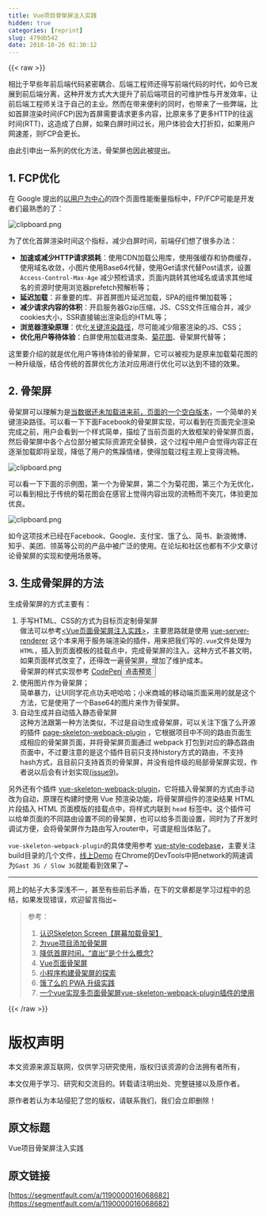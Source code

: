 ```yaml
---
title: Vue项目骨架屏注入实践
hidden: true
categories: [reprint]
slug: 479db542
date: 2018-10-26 02:30:12
---
```


{{< raw >}}
<p>&#x76F8;&#x6BD4;&#x4E8E;&#x65E9;&#x4E9B;&#x5E74;&#x524D;&#x540E;&#x7AEF;&#x4EE3;&#x7801;&#x7D27;&#x5BC6;&#x8026;&#x5408;&#x3001;&#x540E;&#x7AEF;&#x5DE5;&#x7A0B;&#x5E08;&#x8FD8;&#x5F97;&#x5199;&#x524D;&#x7AEF;&#x4EE3;&#x7801;&#x7684;&#x65F6;&#x4EE3;&#xFF0C;&#x5982;&#x4ECA;&#x5DF2;&#x53D1;&#x5C55;&#x5230;&#x524D;&#x540E;&#x7AEF;&#x5206;&#x79BB;&#xFF0C;&#x8FD9;&#x79CD;&#x5F00;&#x53D1;&#x65B9;&#x5F0F;&#x5927;&#x5927;&#x63D0;&#x5347;&#x4E86;&#x524D;&#x540E;&#x7AEF;&#x9879;&#x76EE;&#x7684;&#x53EF;&#x7EF4;&#x62A4;&#x6027;&#x4E0E;&#x5F00;&#x53D1;&#x6548;&#x7387;&#xFF0C;&#x8BA9;&#x524D;&#x540E;&#x7AEF;&#x5DE5;&#x7A0B;&#x5E08;&#x5173;&#x6CE8;&#x4E8E;&#x81EA;&#x5DF1;&#x7684;&#x4E3B;&#x4E1A;&#x3002;&#x7136;&#x800C;&#x5728;&#x5E26;&#x6765;&#x4FBF;&#x5229;&#x7684;&#x540C;&#x65F6;&#xFF0C;&#x4E5F;&#x5E26;&#x6765;&#x4E86;&#x4E00;&#x4E9B;&#x5F0A;&#x7AEF;&#xFF0C;&#x6BD4;&#x5982;&#x9996;&#x5C4F;&#x6E32;&#x67D3;&#x65F6;&#x95F4;(FCP)&#x56E0;&#x4E3A;&#x9996;&#x5C4F;&#x9700;&#x8981;&#x8BF7;&#x6C42;&#x66F4;&#x591A;&#x5185;&#x5BB9;&#xFF0C;&#x6BD4;&#x539F;&#x6765;&#x591A;&#x4E86;&#x66F4;&#x591A;HTTP&#x7684;&#x5F80;&#x8FD4;&#x65F6;&#x95F4;(RTT)&#xFF0C;&#x8FD9;&#x9020;&#x6210;&#x4E86;&#x767D;&#x5C4F;&#xFF0C;&#x5982;&#x679C;&#x767D;&#x5C4F;&#x65F6;&#x95F4;&#x8FC7;&#x957F;&#xFF0C;&#x7528;&#x6237;&#x4F53;&#x9A8C;&#x4F1A;&#x5927;&#x6253;&#x6298;&#x6263;&#xFF0C;&#x5982;&#x679C;&#x7528;&#x6237;&#x7F51;&#x901F;&#x5DEE;&#xFF0C;&#x5219;FCP&#x4F1A;&#x66F4;&#x957F;&#x3002;</p><p>&#x7531;&#x6B64;&#x5F15;&#x7533;&#x51FA;&#x4E00;&#x7CFB;&#x5217;&#x7684;&#x4F18;&#x5316;&#x65B9;&#x6CD5;&#xFF0C;&#x9AA8;&#x67B6;&#x5C4F;&#x4E5F;&#x56E0;&#x6B64;&#x88AB;&#x63D0;&#x51FA;&#x3002;</p><h2 id="articleHeader0">1. FCP&#x4F18;&#x5316;</h2><p>&#x5728; Google &#x63D0;&#x51FA;&#x7684;<a href="https://developers.google.com/web/updates/2017/06/user-centric-performance-metrics" rel="nofollow noreferrer" target="_blank">&#x4EE5;&#x7528;&#x6237;&#x4E3A;&#x4E2D;&#x5FC3;</a>&#x7684;&#x56DB;&#x4E2A;&#x9875;&#x9762;&#x6027;&#x80FD;&#x8861;&#x91CF;&#x6307;&#x6807;&#x4E2D;&#xFF0C;FP/FCP&#x53EF;&#x80FD;&#x662F;&#x5F00;&#x53D1;&#x8005;&#x4EEC;&#x6700;&#x719F;&#x6089;&#x7684;&#x4E86;&#xFF1A;</p><p><span class="img-wrap"><img data-src="/img/bV6EWE?w=1400&amp;h=488" src="https://static.alili.tech/img/bV6EWE?w=1400&amp;h=488" alt="clipboard.png" title="clipboard.png" style="cursor:pointer;display:inline"></span></p><p>&#x4E3A;&#x4E86;&#x4F18;&#x5316;&#x9996;&#x5C4F;&#x6E32;&#x67D3;&#x65F6;&#x95F4;&#x8FD9;&#x4E2A;&#x6307;&#x6807;&#xFF0C;&#x51CF;&#x5C11;&#x767D;&#x5C4F;&#x65F6;&#x95F4;&#xFF0C;&#x524D;&#x7AEF;&#x4ED4;&#x4EEC;&#x60F3;&#x4E86;&#x5F88;&#x591A;&#x529E;&#x6CD5;&#xFF1A;</p><ul><li><strong>&#x52A0;&#x901F;&#x6216;&#x51CF;&#x5C11;HTTP&#x8BF7;&#x6C42;&#x635F;&#x8017;</strong>&#xFF1A;&#x4F7F;&#x7528;CDN&#x52A0;&#x8F7D;&#x516C;&#x7528;&#x5E93;&#xFF0C;&#x4F7F;&#x7528;&#x5F3A;&#x7F13;&#x5B58;&#x548C;&#x534F;&#x5546;&#x7F13;&#x5B58;&#xFF0C;&#x4F7F;&#x7528;&#x57DF;&#x540D;&#x6536;&#x655B;&#xFF0C;&#x5C0F;&#x56FE;&#x7247;&#x4F7F;&#x7528;Base64&#x4EE3;&#x66FF;&#xFF0C;&#x4F7F;&#x7528;Get&#x8BF7;&#x6C42;&#x4EE3;&#x66FF;Post&#x8BF7;&#x6C42;&#xFF0C;&#x8BBE;&#x7F6E; <code>Access-Control-Max-Age</code> &#x51CF;&#x5C11;&#x9884;&#x68C0;&#x8BF7;&#x6C42;&#xFF0C;&#x9875;&#x9762;&#x5185;&#x8DF3;&#x8F6C;&#x5176;&#x4ED6;&#x57DF;&#x540D;&#x6216;&#x8BF7;&#x6C42;&#x5176;&#x4ED6;&#x57DF;&#x540D;&#x7684;&#x8D44;&#x6E90;&#x65F6;&#x4F7F;&#x7528;&#x6D4F;&#x89C8;&#x5668;prefetch&#x9884;&#x89E3;&#x6790;&#x7B49;&#xFF1B;</li><li><strong>&#x5EF6;&#x8FDF;&#x52A0;&#x8F7D;</strong>&#xFF1A;&#x975E;&#x91CD;&#x8981;&#x7684;&#x5E93;&#x3001;&#x975E;&#x9996;&#x5C4F;&#x56FE;&#x7247;&#x5EF6;&#x8FDF;&#x52A0;&#x8F7D;&#xFF0C;SPA&#x7684;&#x7EC4;&#x4EF6;&#x61D2;&#x52A0;&#x8F7D;&#x7B49;&#xFF1B;</li><li><strong>&#x51CF;&#x5C11;&#x8BF7;&#x6C42;&#x5185;&#x5BB9;&#x7684;&#x4F53;&#x79EF;</strong>&#xFF1A;&#x5F00;&#x542F;&#x670D;&#x52A1;&#x5668;Gzip&#x538B;&#x7F29;&#xFF0C;JS&#x3001;CSS&#x6587;&#x4EF6;&#x538B;&#x7F29;&#x5408;&#x5E76;&#xFF0C;&#x51CF;&#x5C11;cookies&#x5927;&#x5C0F;&#xFF0C;SSR&#x76F4;&#x63A5;&#x8F93;&#x51FA;&#x6E32;&#x67D3;&#x540E;&#x7684;HTML&#x7B49;&#xFF1B;</li><li><strong>&#x6D4F;&#x89C8;&#x5668;&#x6E32;&#x67D3;&#x539F;&#x7406;</strong>&#xFF1A;&#x4F18;&#x5316;<a href="https://segmentfault.com/a/1190000012960187#articleHeader6">&#x5173;&#x952E;&#x6E32;&#x67D3;&#x8DEF;&#x5F84;</a>&#xFF0C;&#x5C3D;&#x53EF;&#x80FD;&#x51CF;&#x5C11;&#x963B;&#x585E;&#x6E32;&#x67D3;&#x7684;JS&#x3001;CSS&#xFF1B;</li><li><strong>&#x4F18;&#x5316;&#x7528;&#x6237;&#x7B49;&#x5F85;&#x4F53;&#x9A8C;</strong>&#xFF1A;&#x767D;&#x5C4F;&#x4F7F;&#x7528;&#x52A0;&#x8F7D;&#x8FDB;&#x5EA6;&#x6761;&#x3001;<a href="http://sherlocked93.club/vue-style-codebase/#/loadingAnimation" rel="nofollow noreferrer" target="_blank">&#x83CA;&#x82B1;&#x56FE;</a>&#x3001;&#x9AA8;&#x67B6;&#x5C4F;&#x4EE3;&#x66FF;&#x7B49;&#xFF1B;</li></ul><p>&#x8FD9;&#x91CC;&#x8981;&#x4ECB;&#x7ECD;&#x7684;&#x5C31;&#x662F;&#x4F18;&#x5316;&#x7528;&#x6237;&#x7B49;&#x5F85;&#x4F53;&#x9A8C;&#x7684;&#x9AA8;&#x67B6;&#x5C4F;&#xFF0C;&#x5B83;&#x53EF;&#x4EE5;&#x88AB;&#x89C6;&#x4E3A;&#x662F;&#x539F;&#x6765;&#x52A0;&#x8F7D;&#x83CA;&#x82B1;&#x56FE;&#x7684;&#x4E00;&#x79CD;&#x5347;&#x7EA7;&#x7248;&#xFF0C;&#x7ED3;&#x5408;&#x4F20;&#x7EDF;&#x7684;&#x9996;&#x5C4F;&#x4F18;&#x5316;&#x65B9;&#x6CD5;&#x5BF9;&#x5E94;&#x7528;&#x8FDB;&#x884C;&#x4F18;&#x5316;&#x53EF;&#x4EE5;&#x8FBE;&#x5230;&#x4E0D;&#x9519;&#x7684;&#x6548;&#x679C;&#x3002;</p><h2 id="articleHeader1">2. &#x9AA8;&#x67B6;&#x5C4F;</h2><p>&#x9AA8;&#x67B6;&#x5C4F;&#x53EF;&#x4EE5;&#x7406;&#x89E3;&#x4E3A;&#x662F;<a href="https://www.lukew.com/ff/entry.asp?1797" rel="nofollow noreferrer" target="_blank">&#x5F53;&#x6570;&#x636E;&#x8FD8;&#x672A;&#x52A0;&#x8F7D;&#x8FDB;&#x6765;&#x524D;&#xFF0C;&#x9875;&#x9762;&#x7684;&#x4E00;&#x4E2A;&#x7A7A;&#x767D;&#x7248;&#x672C;</a>&#xFF0C;&#x4E00;&#x4E2A;&#x7B80;&#x5355;&#x7684;&#x5173;&#x952E;&#x6E32;&#x67D3;&#x8DEF;&#x5F84;&#x3002;&#x53EF;&#x4EE5;&#x770B;&#x4E00;&#x4E0B;&#x4E0B;&#x9762;Facebook&#x7684;&#x9AA8;&#x67B6;&#x5C4F;&#x5B9E;&#x73B0;&#xFF0C;&#x53EF;&#x4EE5;&#x770B;&#x5230;&#x5728;&#x9875;&#x9762;&#x5B8C;&#x5168;&#x6E32;&#x67D3;&#x5B8C;&#x6210;&#x4E4B;&#x524D;&#xFF0C;&#x7528;&#x6237;&#x4F1A;&#x770B;&#x5230;&#x4E00;&#x4E2A;&#x6837;&#x5F0F;&#x7B80;&#x5355;&#xFF0C;&#x63CF;&#x7ED8;&#x4E86;&#x5F53;&#x524D;&#x9875;&#x9762;&#x7684;&#x5927;&#x81F4;&#x6846;&#x67B6;&#x7684;&#x9AA8;&#x67B6;&#x5C4F;&#x9875;&#x9762;&#xFF0C;&#x7136;&#x540E;&#x9AA8;&#x67B6;&#x5C4F;&#x4E2D;&#x5404;&#x4E2A;&#x5360;&#x4F4D;&#x90E8;&#x5206;&#x88AB;&#x5B9E;&#x9645;&#x8D44;&#x6E90;&#x5B8C;&#x5168;&#x66FF;&#x6362;&#xFF0C;&#x8FD9;&#x4E2A;&#x8FC7;&#x7A0B;&#x4E2D;&#x7528;&#x6237;&#x4F1A;&#x89C9;&#x5F97;&#x5185;&#x5BB9;&#x6B63;&#x5728;&#x9010;&#x6E10;&#x52A0;&#x8F7D;&#x5373;&#x5C06;&#x5448;&#x73B0;&#xFF0C;&#x964D;&#x4F4E;&#x4E86;&#x7528;&#x6237;&#x7684;&#x7126;&#x8E81;&#x60C5;&#x7EEA;&#xFF0C;&#x4F7F;&#x5F97;&#x52A0;&#x8F7D;&#x8FC7;&#x7A0B;&#x4E3B;&#x89C2;&#x4E0A;&#x53D8;&#x5F97;&#x6D41;&#x7545;&#x3002;</p><p><span class="img-wrap"><img data-src="/img/bVbfAmn?w=388&amp;h=668" src="https://static.alili.tech/img/bVbfAmn?w=388&amp;h=668" alt="clipboard.png" title="clipboard.png" style="cursor:pointer;display:inline"></span></p><p>&#x53EF;&#x4EE5;&#x770B;&#x4E00;&#x4E0B;&#x4E0B;&#x9762;&#x7684;&#x793A;&#x4F8B;&#x56FE;&#xFF0C;&#x7B2C;&#x4E00;&#x4E2A;&#x4E3A;&#x9AA8;&#x67B6;&#x5C4F;&#xFF0C;&#x7B2C;&#x4E8C;&#x4E2A;&#x4E3A;&#x83CA;&#x82B1;&#x56FE;&#xFF0C;&#x7B2C;&#x4E09;&#x4E2A;&#x4E3A;&#x65E0;&#x4F18;&#x5316;&#xFF0C;&#x53EF;&#x4EE5;&#x770B;&#x5230;&#x76F8;&#x6BD4;&#x4E8E;&#x4F20;&#x7EDF;&#x7684;&#x83CA;&#x82B1;&#x56FE;&#x4F1A;&#x5728;&#x611F;&#x5B98;&#x4E0A;&#x89C9;&#x5F97;&#x5185;&#x5BB9;&#x51FA;&#x73B0;&#x7684;&#x6D41;&#x7545;&#x800C;&#x4E0D;&#x7A81;&#x5140;&#xFF0C;&#x4F53;&#x9A8C;&#x66F4;&#x52A0;&#x4F18;&#x826F;&#x3002;</p><p><span class="img-wrap"><img data-src="/img/bVbfAmo?w=830&amp;h=411" src="https://static.alili.tech/img/bVbfAmo?w=830&amp;h=411" alt="clipboard.png" title="clipboard.png" style="cursor:pointer;display:inline"></span></p><p>&#x5982;&#x4ECA;&#x8FD9;&#x9879;&#x6280;&#x672F;&#x5DF2;&#x7ECF;&#x5728;Facebook&#x3001;Google&#x3001;&#x652F;&#x4ED8;&#x5B9D;&#x3001;&#x997F;&#x4E86;&#x4E48;&#x3001;&#x7B80;&#x4E66;&#x3001;&#x65B0;&#x6D6A;&#x5FAE;&#x535A;&#x3001;&#x77E5;&#x4E4E;&#x3001;&#x7F8E;&#x56E2;&#x3001;&#x9886;&#x82F1;&#x7B49;&#x516C;&#x53F8;&#x7684;&#x4EA7;&#x54C1;&#x4E2D;&#x88AB;&#x5E7F;&#x6CDB;&#x7684;&#x4F7F;&#x7528;&#x3002;&#x5728;&#x8BBA;&#x575B;&#x548C;&#x793E;&#x533A;&#x4E5F;&#x90FD;&#x6709;&#x4E0D;&#x5C11;&#x6587;&#x7AE0;&#x8BA8;&#x8BBA;&#x9AA8;&#x67B6;&#x5C4F;&#x7684;&#x5B9E;&#x73B0;&#x548C;&#x4F7F;&#x7528;&#x573A;&#x666F;&#x7B49;&#x3002;</p><h2 id="articleHeader2">3. &#x751F;&#x6210;&#x9AA8;&#x67B6;&#x5C4F;&#x7684;&#x65B9;&#x6CD5;</h2><p>&#x751F;&#x6210;&#x9AA8;&#x67B6;&#x5C4F;&#x7684;&#x65B9;&#x5F0F;&#x4E3B;&#x8981;&#x6709;&#xFF1A;</p><ol><li>&#x624B;&#x5199;HTML&#x3001;CSS&#x7684;&#x65B9;&#x5F0F;&#x4E3A;&#x76EE;&#x6807;&#x9875;&#x5B9A;&#x5236;&#x9AA8;&#x67B6;&#x5C4F;<br>&#x505A;&#x6CD5;&#x53EF;&#x4EE5;&#x53C2;&#x8003;<a href="https://segmentfault.com/a/1190000014832185">&lt;Vue&#x9875;&#x9762;&#x9AA8;&#x67B6;&#x5C4F;&#x6CE8;&#x5165;&#x5B9E;&#x8DF5;&gt;</a>&#xFF0C;&#x4E3B;&#x8981;&#x601D;&#x8DEF;&#x5C31;&#x662F;&#x4F7F;&#x7528; <a href="https://ssr.vuejs.org/zh/api/" rel="nofollow noreferrer" target="_blank">vue-server-renderer</a> &#x8FD9;&#x4E2A;&#x672C;&#x6765;&#x7528;&#x4E8E;&#x670D;&#x52A1;&#x7AEF;&#x6E32;&#x67D3;&#x7684;&#x63D2;&#x4EF6;&#xFF0C;&#x7528;&#x6765;&#x628A;&#x6211;&#x4EEC;&#x5199;&#x7684;<code>.vue</code>&#x6587;&#x4EF6;&#x5904;&#x7406;&#x4E3A;<code>HTML</code>&#xFF0C;&#x63D2;&#x5165;&#x5230;&#x9875;&#x9762;&#x6A21;&#x677F;&#x7684;&#x6302;&#x8F7D;&#x70B9;&#x4E2D;&#xFF0C;&#x5B8C;&#x6210;&#x9AA8;&#x67B6;&#x5C4F;&#x7684;&#x6CE8;&#x5165;&#x3002;&#x8FD9;&#x79CD;&#x65B9;&#x5F0F;&#x4E0D;&#x751A;&#x6587;&#x660E;&#xFF0C;&#x5982;&#x679C;&#x9875;&#x9762;&#x6837;&#x5F0F;&#x6539;&#x53D8;&#x4E86;&#xFF0C;&#x8FD8;&#x5F97;&#x6539;&#x4E00;&#x904D;&#x9AA8;&#x67B6;&#x5C4F;&#xFF0C;&#x589E;&#x52A0;&#x4E86;&#x7EF4;&#x62A4;&#x6210;&#x672C;&#x3002;<br>&#x9AA8;&#x67B6;&#x5C4F;&#x7684;&#x6837;&#x5F0F;&#x5B9E;&#x73B0;&#x53C2;&#x8003; <a href="https://codepen.io/janily/pen/rGqQgJ" rel="nofollow noreferrer" target="_blank">CodePen</a><button class="btn btn-xs btn-default ml10 preview" data-url="janily/pen/rGqQgJ" data-typeid="3">&#x70B9;&#x51FB;&#x9884;&#x89C8;</button></li><li>&#x4F7F;&#x7528;&#x56FE;&#x7247;&#x4F5C;&#x4E3A;&#x9AA8;&#x67B6;&#x5C4F;&#xFF1B;<br>&#x7B80;&#x5355;&#x66B4;&#x529B;&#xFF0C;&#x8BA9;UI&#x540C;&#x5B66;&#x82B1;&#x70B9;&#x529F;&#x592B;&#x5427;&#x54C8;&#x54C8;&#xFF1B;&#x5C0F;&#x7C73;&#x5546;&#x57CE;&#x7684;&#x79FB;&#x52A8;&#x7AEF;&#x9875;&#x9762;&#x91C7;&#x7528;&#x7684;&#x5C31;&#x662F;&#x8FD9;&#x4E2A;&#x65B9;&#x6CD5;&#xFF0C;&#x5B83;&#x662F;&#x4F7F;&#x7528;&#x4E86;&#x4E00;&#x4E2A;Base64&#x7684;&#x56FE;&#x7247;&#x6765;&#x4F5C;&#x4E3A;&#x9AA8;&#x67B6;&#x5C4F;&#x3002;</li><li>&#x81EA;&#x52A8;&#x751F;&#x6210;&#x5E76;&#x81EA;&#x52A8;&#x63D2;&#x5165;&#x9759;&#x6001;&#x9AA8;&#x67B6;&#x5C4F;<br>&#x8FD9;&#x79CD;&#x65B9;&#x6CD5;&#x8DDF;&#x7B2C;&#x4E00;&#x79CD;&#x65B9;&#x6CD5;&#x7C7B;&#x4F3C;&#xFF0C;&#x4E0D;&#x8FC7;&#x662F;&#x81EA;&#x52A8;&#x751F;&#x6210;&#x9AA8;&#x67B6;&#x5C4F;&#xFF0C;&#x53EF;&#x4EE5;&#x5173;&#x6CE8;&#x4E0B;&#x997F;&#x4E86;&#x4E48;&#x5F00;&#x6E90;&#x7684;&#x63D2;&#x4EF6; <a href="https://github.com/ElemeFE/page-skeleton-webpack-plugin" rel="nofollow noreferrer" target="_blank">page-skeleton-webpack-plugin</a> &#xFF0C;&#x5B83;&#x6839;&#x636E;&#x9879;&#x76EE;&#x4E2D;&#x4E0D;&#x540C;&#x7684;&#x8DEF;&#x7531;&#x9875;&#x9762;&#x751F;&#x6210;&#x76F8;&#x5E94;&#x7684;&#x9AA8;&#x67B6;&#x5C4F;&#x9875;&#x9762;&#xFF0C;&#x5E76;&#x5C06;&#x9AA8;&#x67B6;&#x5C4F;&#x9875;&#x9762;&#x901A;&#x8FC7; webpack &#x6253;&#x5305;&#x5230;&#x5BF9;&#x5E94;&#x7684;&#x9759;&#x6001;&#x8DEF;&#x7531;&#x9875;&#x9762;&#x4E2D;&#xFF0C;&#x4E0D;&#x8FC7;&#x8981;&#x6CE8;&#x610F;&#x7684;&#x662F;&#x8FD9;&#x4E2A;&#x63D2;&#x4EF6;&#x76EE;&#x524D;&#x53EA;&#x652F;&#x6301;history&#x65B9;&#x5F0F;&#x7684;&#x8DEF;&#x7531;&#xFF0C;&#x4E0D;&#x652F;&#x6301;hash&#x65B9;&#x5F0F;&#xFF0C;&#x4E14;&#x76EE;&#x524D;&#x53EA;&#x652F;&#x6301;&#x9996;&#x9875;&#x7684;&#x9AA8;&#x67B6;&#x5C4F;&#xFF0C;&#x5E76;&#x6CA1;&#x6709;&#x7EC4;&#x4EF6;&#x7EA7;&#x7684;&#x5C40;&#x90E8;&#x9AA8;&#x67B6;&#x5C4F;&#x5B9E;&#x73B0;&#xFF0C;&#x4F5C;&#x8005;&#x8BF4;&#x4EE5;&#x540E;&#x4F1A;&#x6709;&#x8BA1;&#x5212;&#x5B9E;&#x73B0;<a href="https://github.com/ElemeFE/page-skeleton-webpack-plugin/issues/9" rel="nofollow noreferrer" target="_blank">(issue9)</a>&#x3002;</li></ol><p>&#x53E6;&#x5916;&#x8FD8;&#x6709;&#x4E2A;&#x63D2;&#x4EF6; <a href="https://github.com/lavas-project/vue-skeleton-webpack-plugin" rel="nofollow noreferrer" target="_blank">vue-skeleton-webpack-plugin</a>&#xFF0C;&#x5B83;&#x5C06;&#x63D2;&#x5165;&#x9AA8;&#x67B6;&#x5C4F;&#x7684;&#x65B9;&#x5F0F;&#x7531;&#x624B;&#x52A8;&#x6539;&#x4E3A;&#x81EA;&#x52A8;&#xFF0C;&#x539F;&#x7406;&#x5728;&#x6784;&#x5EFA;&#x65F6;&#x4F7F;&#x7528; Vue &#x9884;&#x6E32;&#x67D3;&#x529F;&#x80FD;&#xFF0C;&#x5C06;&#x9AA8;&#x67B6;&#x5C4F;&#x7EC4;&#x4EF6;&#x7684;&#x6E32;&#x67D3;&#x7ED3;&#x679C; HTML &#x7247;&#x6BB5;&#x63D2;&#x5165; HTML &#x9875;&#x9762;&#x6A21;&#x7248;&#x7684;&#x6302;&#x8F7D;&#x70B9;&#x4E2D;&#xFF0C;&#x5C06;&#x6837;&#x5F0F;&#x5185;&#x8054;&#x5230; <code>head</code> &#x6807;&#x7B7E;&#x4E2D;&#x3002;&#x8FD9;&#x4E2A;&#x63D2;&#x4EF6;&#x53EF;&#x4EE5;&#x7ED9;&#x5355;&#x9875;&#x9762;&#x7684;&#x4E0D;&#x540C;&#x8DEF;&#x7531;&#x8BBE;&#x7F6E;&#x4E0D;&#x540C;&#x7684;&#x9AA8;&#x67B6;&#x5C4F;&#xFF0C;&#x4E5F;&#x53EF;&#x4EE5;&#x7ED9;&#x591A;&#x9875;&#x9762;&#x8BBE;&#x7F6E;&#xFF0C;&#x540C;&#x65F6;&#x4E3A;&#x4E86;&#x5F00;&#x53D1;&#x65F6;&#x8C03;&#x8BD5;&#x65B9;&#x4FBF;&#xFF0C;&#x4F1A;&#x5C06;&#x9AA8;&#x67B6;&#x5C4F;&#x4F5C;&#x4E3A;&#x8DEF;&#x7531;&#x5199;&#x5165;router&#x4E2D;&#xFF0C;&#x53EF;&#x8C13;&#x662F;&#x76F8;&#x5F53;&#x4F53;&#x8D34;&#x4E86;&#x3002;</p><p><code>vue-skeleton-webpack-plugin</code>&#x7684;&#x5177;&#x4F53;&#x4F7F;&#x7528;&#x53C2;&#x8003; <a href="https://github.com/SHERlocked93/vue-style-codebase" rel="nofollow noreferrer" target="_blank">vue-style-codebase</a>&#xFF0C;&#x4E3B;&#x8981;&#x5173;&#x6CE8;build&#x76EE;&#x5F55;&#x7684;&#x51E0;&#x4E2A;&#x6587;&#x4EF6;&#xFF0C;<a href="http://sherlocked93.club/vue-style-codebase/" rel="nofollow noreferrer" target="_blank">&#x7EBF;&#x4E0A;Demo</a> &#x5728;Chrome&#x7684;DevTools&#x4E2D;&#x628A;network&#x7684;&#x7F51;&#x901F;&#x8C03;&#x4E3A;<code>Gast 3G / Slow 3G</code>&#x5C31;&#x80FD;&#x770B;&#x5230;&#x6548;&#x679C;&#x4E86;~</p><hr><p>&#x7F51;&#x4E0A;&#x7684;&#x5E16;&#x5B50;&#x5927;&#x591A;&#x6DF1;&#x6D45;&#x4E0D;&#x4E00;&#xFF0C;&#x751A;&#x81F3;&#x6709;&#x4E9B;&#x524D;&#x540E;&#x77DB;&#x76FE;&#xFF0C;&#x5728;&#x4E0B;&#x7684;&#x6587;&#x7AE0;&#x90FD;&#x662F;&#x5B66;&#x4E60;&#x8FC7;&#x7A0B;&#x4E2D;&#x7684;&#x603B;&#x7ED3;&#xFF0C;&#x5982;&#x679C;&#x53D1;&#x73B0;&#x9519;&#x8BEF;&#xFF0C;&#x6B22;&#x8FCE;&#x7559;&#x8A00;&#x6307;&#x51FA;~</p><blockquote><p>&#x53C2;&#x8003;&#xFF1A;</p><ol><li><a href="https://juejin.im/post/59ef52226fb9a0451543135f" rel="nofollow noreferrer" target="_blank">&#x8BA4;&#x8BC6;Skeleton Screen&#x3010;&#x5C4F;&#x5E55;&#x52A0;&#x8F7D;&#x9AA8;&#x67B6;&#x3011;</a></li><li><a href="https://xiaoiver.github.io/coding/2017/07/30/%E4%B8%BAvue%E9%A1%B9%E7%9B%AE%E6%B7%BB%E5%8A%A0%E9%AA%A8%E6%9E%B6%E5%B1%8F.html" rel="nofollow noreferrer" target="_blank">&#x4E3A;vue&#x9879;&#x76EE;&#x6DFB;&#x52A0;&#x9AA8;&#x67B6;&#x5C4F;</a></li><li><a href="https://www.cnblogs.com/vajoy/p/5079943.html" rel="nofollow noreferrer" target="_blank">&#x964D;&#x4F4E;&#x9996;&#x5C4F;&#x65F6;&#x95F4;&#xFF0C;&#x201C;&#x76F4;&#x51FA;&#x201D;&#x662F;&#x4E2A;&#x4EC0;&#x4E48;&#x6982;&#x5FF5;?</a></li><li><a href="https://segmentfault.com/a/1190000014963269">Vue&#x9875;&#x9762;&#x9AA8;&#x67B6;&#x5C4F;</a></li><li><a href="https://segmentfault.com/a/1190000015876164" target="_blank">&#x5C0F;&#x7A0B;&#x5E8F;&#x6784;&#x5EFA;&#x9AA8;&#x67B6;&#x5C4F;&#x7684;&#x63A2;&#x7D22;</a></li><li><a href="https://huangxuan.me/2017/07/12/upgrading-eleme-to-pwa/" rel="nofollow noreferrer" target="_blank">&#x997F;&#x4E86;&#x4E48;&#x7684; PWA &#x5347;&#x7EA7;&#x5B9E;&#x8DF5;</a></li><li><a href="https://blog.csdn.net/ly124100427/article/details/81168908" rel="nofollow noreferrer" target="_blank">&#x4E00;&#x4E2A;vue&#x5B9E;&#x73B0;&#x591A;&#x9875;&#x9762;&#x9AA8;&#x67B6;&#x5C4F;vue-skeleton-webpack-plugin&#x63D2;&#x4EF6;&#x7684;&#x4F7F;&#x7528;</a></li></ol></blockquote>
{{< /raw >}}

# 版权声明
本文资源来源互联网，仅供学习研究使用，版权归该资源的合法拥有者所有，

本文仅用于学习、研究和交流目的。转载请注明出处、完整链接以及原作者。 

原作者若认为本站侵犯了您的版权，请联系我们，我们会立即删除！

## 原文标题
Vue项目骨架屏注入实践

## 原文链接
[https://segmentfault.com/a/1190000016068682](https://segmentfault.com/a/1190000016068682)

